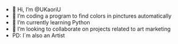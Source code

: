 - 👋 Hi, I’m @UKaoriU
- 👀 I’m coding a program to find colors in pinctures automatically
- 🌱 I’m currently learning Python
- 💞️ I’m looking to collaborate on projects related to art marketing
- PD: I´m also an Artist

<!---
UKaoriU/UKaoriU is a ✨ special ✨ repository because its `README.md` (this file) appears on your GitHub profile.
You can click the Preview link to take a look at your changes.
--->
